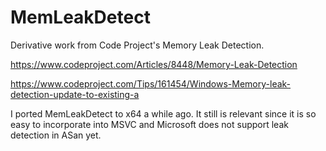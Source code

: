 # MemLeakDetect
Derivative work from Code Project's Memory Leak Detection.

https://www.codeproject.com/Articles/8448/Memory-Leak-Detection

https://www.codeproject.com/Tips/161454/Windows-Memory-leak-detection-update-to-existing-a

I ported MemLeakDetect to x64 a while ago.  It still is relevant since it is so easy to incorporate into MSVC and Microsoft does not support leak detection in ASan yet.
